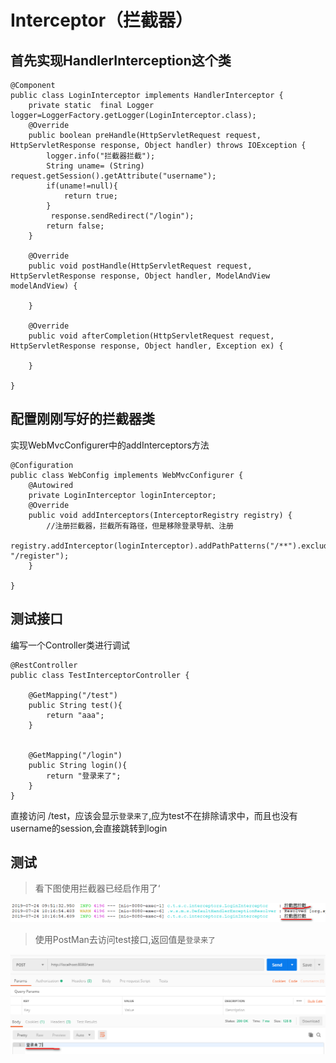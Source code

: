 # Interceptor（拦截器）

## 首先实现HandlerInterception这个类

```
@Component
public class LoginInterceptor implements HandlerInterceptor {
    private static  final Logger logger=LoggerFactory.getLogger(LoginInterceptor.class);
    @Override
    public boolean preHandle(HttpServletRequest request, HttpServletResponse response, Object handler) throws IOException {
        logger.info("拦截器拦截");
        String uname= (String) request.getSession().getAttribute("username");
        if(uname!=null){
            return true;
        }
         response.sendRedirect("/login");
        return false;
    }

    @Override
    public void postHandle(HttpServletRequest request, HttpServletResponse response, Object handler, ModelAndView modelAndView) {

    }

    @Override
    public void afterCompletion(HttpServletRequest request, HttpServletResponse response, Object handler, Exception ex) {

    }
    
}
```


## 配置刚刚写好的拦截器类
实现WebMvcConfigurer中的addInterceptors方法

```
@Configuration
public class WebConfig implements WebMvcConfigurer {
    @Autowired
    private LoginInterceptor loginInterceptor;
    @Override
    public void addInterceptors(InterceptorRegistry registry) {
        //注册拦截器，拦截所有路径，但是移除登录导航、注册
        registry.addInterceptor(loginInterceptor).addPathPatterns("/**").excludePathPatterns("/login", "/register");
    }

}
```

## 测试接口
编写一个Controller类进行调试
```
@RestController
public class TestInterceptorController {

    @GetMapping("/test")
    public String test(){
        return "aaa";
    }


    @GetMapping("/login")
    public String login(){
        return "登录来了";
    }
}
```
直接访问 /test，应该会显示`登录来了`,应为test不在排除请求中，而且也没有username的session,会直接跳转到login

## 测试
> 看下图使用拦截器已经启作用了‘

![](/img/interceptors1.png)

> 使用PostMan去访问test接口,返回值是`登录来了`

![](/img/interceptors2.png)

